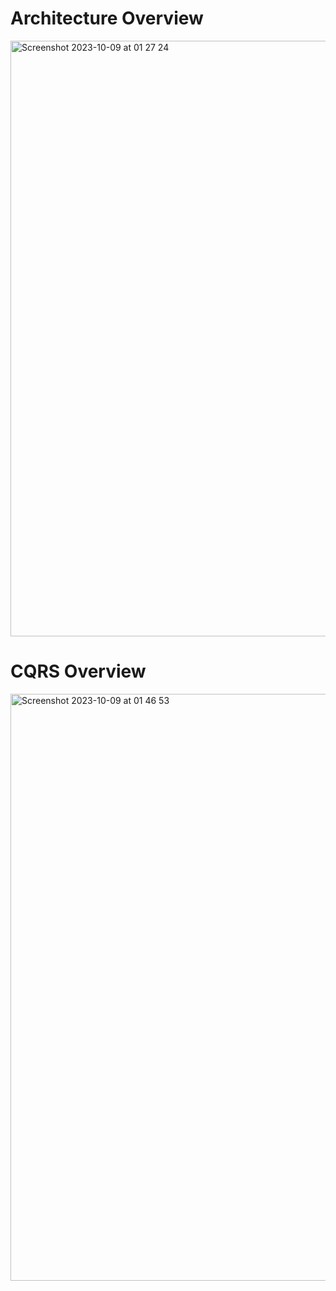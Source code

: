 <h1>Architecture Overview</h1>
<img width="953" alt="Screenshot 2023-10-09 at 01 27 24" src="https://github.com/besyuzkirk/matchmaking-CQRS-Kafka/assets/75073489/0da45843-dc96-492d-b61e-5b4af32b637f">
<h1>CQRS Overview</h1>
<img width="939" alt="Screenshot 2023-10-09 at 01 46 53" src="https://github.com/besyuzkirk/matchmaking-CQRS-Kafka/assets/75073489/fec33924-1b0a-47b1-8581-c2fc5322883a">
